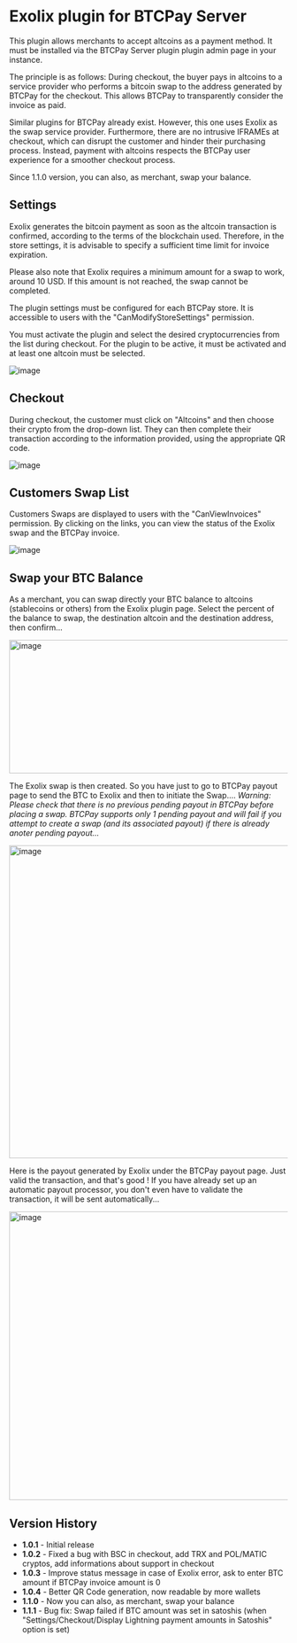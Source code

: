 # Exolix plugin for BTCPay Server
This plugin allows merchants to accept altcoins as a payment method. It must be installed via the BTCPay Server plugin plugin admin page in your instance.

The principle is as follows: During checkout, the buyer pays in altcoins to a service provider who performs a bitcoin swap to the address generated by BTCPay for the checkout.
This allows BTCPay to transparently consider the invoice as paid.

Similar plugins for BTCPay already exist. However, this one uses Exolix as the swap service provider. Furthermore, there are no intrusive IFRAMEs at checkout, which can disrupt the customer and hinder their purchasing process. Instead, payment with altcoins respects the BTCPay user experience for a smoother checkout process.

Since 1.1.0 version, you can also, as merchant, swap your balance.

## Settings
Exolix generates the bitcoin payment as soon as the altcoin transaction is confirmed, according to the terms of the blockchain used. Therefore, in the store settings, it is advisable to specify a sufficient time limit for invoice expiration.

Please also note that Exolix requires a minimum amount for a swap to work, around 10 USD.
If this amount is not reached, the swap cannot be completed.

The plugin settings must be configured for each BTCPay store. It is accessible to users with the "CanModifyStoreSettings" permission.

You must activate the plugin and select the desired cryptocurrencies from the list during checkout.
For the plugin to be active, it must be activated and at least one altcoin must be selected.

![image](https://github.com/user-attachments/assets/e4b67eff-83c0-405d-aca6-58138b337b21)

## Checkout
During checkout, the customer must click on "Altcoins" and then choose their crypto from the drop-down list. They can then complete their transaction according to the information provided, using the appropriate QR code.

![image](https://github.com/user-attachments/assets/cdb528cd-6706-4f3d-9372-558a1df1c028)

## Customers Swap List

Customers Swaps are displayed to users with the "CanViewInvoices" permission. By clicking on the links, you can view the status of the Exolix swap and the BTCPay invoice.

![image](https://github.com/user-attachments/assets/4605fdfa-f696-4851-9896-d949c271b35f)

## Swap your BTC Balance

As a merchant, you can swap directly your BTC balance to altcoins (stablecoins or others) from the Exolix plugin page.
Select the percent of the balance to swap, the destination altcoin and the destination address, then confirm...

<img width="646" height="241" alt="image" src="https://github.com/user-attachments/assets/685730d9-0abf-4036-8263-8089f8f6067f" />

The Exolix swap is then created. So you have just to go to BTCPay payout page to send the BTC to Exolix and then to initiate the Swap....
_Warning: Please check that there is no previous pending payout in BTCPay before placing a swap. BTCPay supports only 1 pending payout and will fail if you attempt to create a swap (and its associated payout) if there is already anoter pending payout..._

<img width="1180" height="565" alt="image" src="https://github.com/user-attachments/assets/ed426f14-ef07-4942-a37a-fd22a0fb712f" />

Here is the payout generated by Exolix under the BTCPay payout page. Just valid the transaction, and that's good ! If you have already set up an automatic payout processor, you don't even have to validate the transaction, it will be sent automatically...

<img width="1242" height="521" alt="image" src="https://github.com/user-attachments/assets/c7829c79-c2c8-42ce-8db7-c57dc01940f9" />


## Version History
- **1.0.1** - Initial release
- **1.0.2** - Fixed a bug with BSC in checkout, add TRX and POL/MATIC cryptos, add informations about support in checkout
- **1.0.3** - Improve status message in case of Exolix error, ask to enter BTC amount if BTCPay invoice amount is 0
- **1.0.4** - Better QR Code generation, now readable by more wallets
- **1.1.0** - Now you can also, as merchant, swap your balance
- **1.1.1** - Bug fix: Swap failed if BTC amount was set in satoshis (when "Settings/Checkout/Display Lightning payment amounts in Satoshis" option is set) 
  


